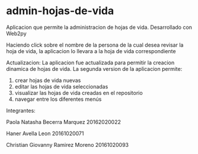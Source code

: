 # admin-hojas-de-vida
Aplicacion que permite la administracion de hojas de vida. Desarrollado con Web2py


Haciendo click sobre el nombre de la persona de la cual desea revisar la hoja de vida, 
la aplicacion lo llevara a la hoja de vida correspondiente

Actualizacion: 
La aplicacion fue actualizada para permitir la creacion dinamica de hojas de vida.
La segunda version de la aplicacion permite: 
1. crear hojas de vida nuevas
2. editar las hojas de vida seleccionadas
3. visualizar las hojas de vida creadas en el repositorio 
4. navegar entre los diferentes menús

Integrantes: 

Paola Natasha Becerra Marquez
20162020022

Haner Avella Leon
20161020071

Christian Giovanny Ramirez Moreno 
20161020093
